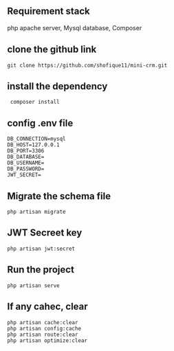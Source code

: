 ## Requirement stack
<p>php apache server, Mysql database, Composer<p>

## clone the github link
```
git clone https://github.com/shofique11/mini-crm.git
```
## install the dependency
```
 composer install
```
## config .env file

```
DB_CONNECTION=mysql
DB_HOST=127.0.0.1
DB_PORT=3306
DB_DATABASE=
DB_USERNAME=
DB_PASSWORD=
JWT_SECRET=
```

## Migrate the schema file

```
php artisan migrate

```
## JWT Secreet key
```
php artisan jwt:secret
```

## Run the project
```
php artisan serve
```
## If any cahec, clear
```
php artisan cache:clear
php artisan config:cache
php artisan route:clear
php artisan optimize:clear
```
